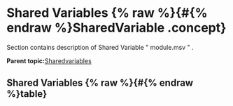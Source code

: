# Shared Variables {% raw %}{#{% endraw %}SharedVariable .concept}

Section contains description of Shared Variable " module.msv " .

**Parent topic:**[Sharedvariables](../../../projects/com.odido-rfp-demo.application_1.0.0_ear/common/sharedvariable.md)

## Shared Variables {% raw %}{#{% endraw %}table}


